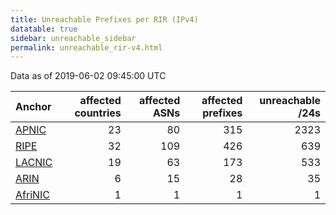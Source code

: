 ```yaml
---
title: Unreachable Prefixes per RIR (IPv4)
datatable: true
sidebar: unreachable_sidebar
permalink: unreachable_rir-v4.html
---
```


Data as of 2019-06-02 09:45:00 UTC


<div class="datatable-begin"></div>

| Anchor                                           |   affected countries |   affected ASNs |   affected prefixes |   unreachable /24s |
|:-------------------------------------------------|---------------------:|----------------:|--------------------:|-------------------:|
| [APNIC](unreachable_APNIC_RPKI_Root-v4.html)     |                   23 |              80 |                 315 |               2323 |
| [RIPE](unreachable_RIPE_NCC_RPKI_Root-v4.html)   |                   32 |             109 |                 426 |                639 |
| [LACNIC](unreachable_LACNIC_RPKI_Root-v4.html)   |                   19 |              63 |                 173 |                533 |
| [ARIN](unreachable_ARIN-v4.html)                 |                    6 |              15 |                  28 |                 35 |
| [AfriNIC](unreachable_AfriNIC_RPKI_Root-v4.html) |                    1 |               1 |                   1 |                  1 |

<div class="datatable-end"></div>